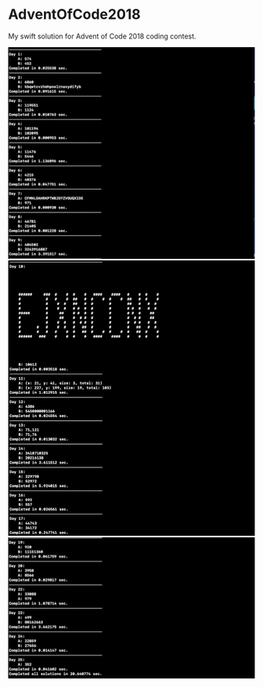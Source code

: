 # AdventOfCode2018
My swift solution for Advent of Code 2018 coding contest.

![alt text](https://github.com/c-Viorel/AdventOfCode2018/blob/master/1.png "")
![alt text](https://github.com/c-Viorel/AdventOfCode2018/blob/master/2.png "")
![alt text](https://github.com/c-Viorel/AdventOfCode2018/blob/master/3.png "")


